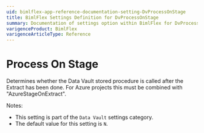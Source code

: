 ```yaml
---
uid: bimlflex-app-reference-documentation-setting-DvProcessOnStage
title: BimlFlex Settings Definition for DvProcessOnStage
summary: Documentation of settings option within BimlFlex for DvProcessOnStage
varigenceProduct: BimlFlex
varigenceArticleType: Reference
---
```


# Process On Stage

Determines whether the Data Vault stored procedure is called after the Extract has been done. For Azure projects this must be combined with "AzureStageOnExtract".

Notes:
* This setting is part of the `Data Vault` settings category.
* The default value for this setting is `N`.